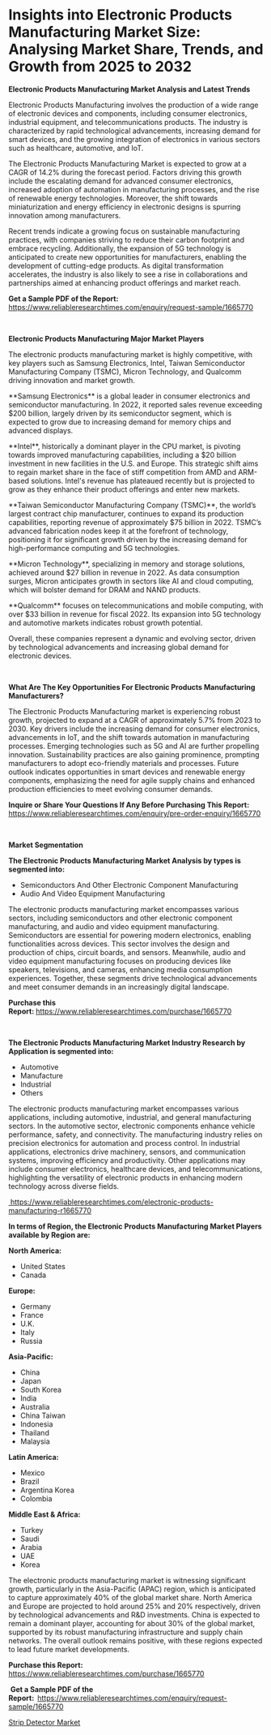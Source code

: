 <p><h1>Insights into Electronic Products Manufacturing Market Size: Analysing Market Share, Trends, and Growth from 2025 to 2032</h1></p><p><strong>Electronic Products Manufacturing Market Analysis and Latest Trends</strong></p>
<p><p>Electronic Products Manufacturing involves the production of a wide range of electronic devices and components, including consumer electronics, industrial equipment, and telecommunications products. The industry is characterized by rapid technological advancements, increasing demand for smart devices, and the growing integration of electronics in various sectors such as healthcare, automotive, and IoT.</p><p>The Electronic Products Manufacturing Market is expected to grow at a CAGR of 14.2% during the forecast period. Factors driving this growth include the escalating demand for advanced consumer electronics, increased adoption of automation in manufacturing processes, and the rise of renewable energy technologies. Moreover, the shift towards miniaturization and energy efficiency in electronic designs is spurring innovation among manufacturers.</p><p>Recent trends indicate a growing focus on sustainable manufacturing practices, with companies striving to reduce their carbon footprint and embrace recycling. Additionally, the expansion of 5G technology is anticipated to create new opportunities for manufacturers, enabling the development of cutting-edge products. As digital transformation accelerates, the industry is also likely to see a rise in collaborations and partnerships aimed at enhancing product offerings and market reach.</p></p>
<p><strong>Get a Sample PDF of the Report:&nbsp;</strong> <a href="https://www.reliableresearchtimes.com/enquiry/request-sample/1665770?utm_campaign=3363&utm_medium=2&utm_source=Github&utm_content=ia&utm_term=06042025&utm_id=electronic-products-manufacturing">https://www.reliableresearchtimes.com/enquiry/request-sample/1665770</a></p>
<p>&nbsp;</p>
<p><strong>Electronic Products Manufacturing Major Market Players</strong></p>
<p><p>The electronic products manufacturing market is highly competitive, with key players such as Samsung Electronics, Intel, Taiwan Semiconductor Manufacturing Company (TSMC), Micron Technology, and Qualcomm driving innovation and market growth. </p><p>**Samsung Electronics** is a global leader in consumer electronics and semiconductor manufacturing. In 2022, it reported sales revenue exceeding $200 billion, largely driven by its semiconductor segment, which is expected to grow due to increasing demand for memory chips and advanced displays.</p><p>**Intel**, historically a dominant player in the CPU market, is pivoting towards improved manufacturing capabilities, including a $20 billion investment in new facilities in the U.S. and Europe. This strategic shift aims to regain market share in the face of stiff competition from AMD and ARM-based solutions. Intel's revenue has plateaued recently but is projected to grow as they enhance their product offerings and enter new markets.</p><p>**Taiwan Semiconductor Manufacturing Company (TSMC)**, the world’s largest contract chip manufacturer, continues to expand its production capabilities, reporting revenue of approximately $75 billion in 2022. TSMC’s advanced fabrication nodes keep it at the forefront of technology, positioning it for significant growth driven by the increasing demand for high-performance computing and 5G technologies.</p><p>**Micron Technology**, specializing in memory and storage solutions, achieved around $27 billion in revenue in 2022. As data consumption surges, Micron anticipates growth in sectors like AI and cloud computing, which will bolster demand for DRAM and NAND products.</p><p>**Qualcomm** focuses on telecommunications and mobile computing, with over $33 billion in revenue for fiscal 2022. Its expansion into 5G technology and automotive markets indicates robust growth potential.</p><p>Overall, these companies represent a dynamic and evolving sector, driven by technological advancements and increasing global demand for electronic devices.</p></p>
<p>&nbsp;</p>
<p><strong>What Are The Key Opportunities For Electronic Products Manufacturing Manufacturers?</strong></p>
<p><p>The Electronic Products Manufacturing market is experiencing robust growth, projected to expand at a CAGR of approximately 5.7% from 2023 to 2030. Key drivers include the increasing demand for consumer electronics, advancements in IoT, and the shift towards automation in manufacturing processes. Emerging technologies such as 5G and AI are further propelling innovation. Sustainability practices are also gaining prominence, prompting manufacturers to adopt eco-friendly materials and processes. Future outlook indicates opportunities in smart devices and renewable energy components, emphasizing the need for agile supply chains and enhanced production efficiencies to meet evolving consumer demands.</p></p>
<p><strong>Inquire or Share Your Questions If Any Before Purchasing This Report:</strong> <a href="https://www.reliableresearchtimes.com/enquiry/pre-order-enquiry/1665770?utm_campaign=3363&utm_medium=2&utm_source=Github&utm_content=ia&utm_term=06042025&utm_id=electronic-products-manufacturing">https://www.reliableresearchtimes.com/enquiry/pre-order-enquiry/1665770</a></p>
<p>&nbsp;</p>
<p><strong>Market Segmentation</strong></p>
<p><strong>The Electronic Products Manufacturing Market Analysis by types is segmented into:</strong></p>
<p><ul><li>Semiconductors And Other Electronic Component Manufacturing</li><li>Audio And Video Equipment Manufacturing</li></ul></p>
<p><p>The electronic products manufacturing market encompasses various sectors, including semiconductors and other electronic component manufacturing, and audio and video equipment manufacturing. Semiconductors are essential for powering modern electronics, enabling functionalities across devices. This sector involves the design and production of chips, circuit boards, and sensors. Meanwhile, audio and video equipment manufacturing focuses on producing devices like speakers, televisions, and cameras, enhancing media consumption experiences. Together, these segments drive technological advancements and meet consumer demands in an increasingly digital landscape.</p></p>
<p><strong>Purchase this Report:&nbsp;</strong><a href="https://www.reliableresearchtimes.com/purchase/1665770?utm_campaign=3363&utm_medium=2&utm_source=Github&utm_content=ia&utm_term=06042025&utm_id=electronic-products-manufacturing">https://www.reliableresearchtimes.com/purchase/1665770</a></p>
<p>&nbsp;</p>
<p><strong>The Electronic Products Manufacturing Market Industry Research by Application is segmented into:</strong></p>
<p><ul><li>Automotive</li><li>Manufacture</li><li>Industrial</li><li>Others</li></ul></p>
<p><p>The electronic products manufacturing market encompasses various applications, including automotive, industrial, and general manufacturing sectors. In the automotive sector, electronic components enhance vehicle performance, safety, and connectivity. The manufacturing industry relies on precision electronics for automation and process control. In industrial applications, electronics drive machinery, sensors, and communication systems, improving efficiency and productivity. Other applications may include consumer electronics, healthcare devices, and telecommunications, highlighting the versatility of electronic products in enhancing modern technology across diverse fields.</p></p>
<p><a href="https://www.reliableresearchtimes.com/electronic-products-manufacturing-r1665770?utm_campaign=3363&utm_medium=2&utm_source=Github&utm_content=ia&utm_term=06042025&utm_id=electronic-products-manufacturing">&nbsp;https://www.reliableresearchtimes.com/electronic-products-manufacturing-r1665770</a></p>
<p><strong>In terms of Region, the Electronic Products Manufacturing Market Players available by Region are:</strong></p>
<p>
    <p> <strong> North America: </strong>
        <ul>
            <li>United States</li>
            <li>Canada</li>
        </ul>
        </p> 
    <p> <strong> Europe: </strong>
        <ul>
            <li>Germany</li>
            <li>France</li>
            <li>U.K.</li>
            <li>Italy</li>
            <li>Russia</li>
        </ul>
        </p> 
    <p> <strong> Asia-Pacific: </strong>
        <ul>
            <li>China</li>
            <li>Japan</li>
            <li>South Korea</li>
            <li>India</li>
            <li>Australia</li>
            <li>China Taiwan</li>
            <li>Indonesia</li>
            <li>Thailand</li>
            <li>Malaysia</li>
        </ul>
        </p> 
    <p> <strong> Latin America: </strong>
        <ul>
            <li>Mexico</li>
            <li>Brazil</li>
            <li>Argentina Korea</li>
            <li>Colombia</li>
        </ul>
        </p> 
    <p> <strong> Middle East & Africa: </strong>
        <ul>
            <li>Turkey</li>
            <li>Saudi</li>
            <li>Arabia</li>
            <li>UAE</li>
            <li>Korea</li>
        </ul>
    </p>
    </p>
<p><p>The electronic products manufacturing market is witnessing significant growth, particularly in the Asia-Pacific (APAC) region, which is anticipated to capture approximately 40% of the global market share. North America and Europe are projected to hold around 25% and 20% respectively, driven by technological advancements and R&D investments. China is expected to remain a dominant player, accounting for about 30% of the global market, supported by its robust manufacturing infrastructure and supply chain networks. The overall outlook remains positive, with these regions expected to lead future market developments.</p></p>
<p><strong>Purchase this Report: </strong><a href="https://www.reliableresearchtimes.com/purchase/1665770?utm_campaign=3363&utm_medium=2&utm_source=Github&utm_content=ia&utm_term=06042025&utm_id=electronic-products-manufacturing">https://www.reliableresearchtimes.com/purchase/1665770</a></p>
<p>&nbsp;<strong>Get a Sample PDF of the Report:&nbsp;&nbsp;</strong><a href="https://www.reliableresearchtimes.com/enquiry/request-sample/1665770?utm_campaign=3363&utm_medium=2&utm_source=Github&utm_content=ia&utm_term=06042025&utm_id=electronic-products-manufacturing">https://www.reliableresearchtimes.com/enquiry/request-sample/1665770</a></p>
<p><strong></strong></p>
<p><p><a href="https://github.com/shamstirroc7/Market-Research-Report-List-1/blob/main/strip-detector-market.md?utm_campaign=3363&utm_medium=2&utm_source=Github&utm_content=ia&utm_term=06042025&utm_id=electronic-products-manufacturing">Strip Detector Market</a></p></p>